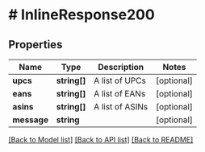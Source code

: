 # # InlineResponse200

## Properties

Name | Type | Description | Notes
------------ | ------------- | ------------- | -------------
**upcs** | **string[]** | A list of UPCs | [optional] 
**eans** | **string[]** | A list of EANs | [optional] 
**asins** | **string[]** | A list of ASINs | [optional] 
**message** | **string** |  | [optional] 

[[Back to Model list]](../../README.md#documentation-for-models) [[Back to API list]](../../README.md#documentation-for-api-endpoints) [[Back to README]](../../README.md)


